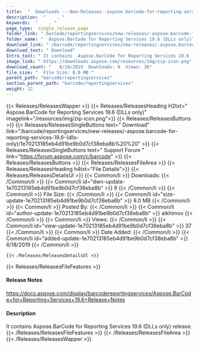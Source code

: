 ```yaml
---
title:  "  Downloads ---New-Releases--aspose.barcode-for-reporting-services-19.6-(dlls-only) . " 
description:  "    . " 
keywords:  "    . " 
page_type:  single_release_page
folder_link: " barcode/reportingservices/new-releases/-aspose.barcode-for-reporting-services-19.6-(dlls-only)/"
folder_name: "  Aspose.BarCode for Reporting Services 19.6 (DLLs only)"
download_link: " /barcode/reportingservices/new-releases/-aspose.barcode-for-reporting-services-19.6-(dlls-only)/1e70213185eb4d91be9b0d7cf38eba8b"
download_text: " Download"
Intro_text: " It contains  Aspose.BarCode for Reporting Services 19.6 (DLLs only) release."
image_link: " https://downloads.aspose.com/resources/img/zip-icon.png"
download_count: "   6/18/2019  Downloads: 9  Views: 36"
file_size: "  File Size: 8.0 MB "
parent_path: "barcode/reportingservices"
section_parent_path: "barcode/reportingservices"
weight: 32 
---
```


{{< Releases/ReleasesWapper >}}
  {{< Releases/ReleasesHeading H2txt="  Aspose.BarCode for Reporting Services 19.6 (DLLs only)" imagelink="/resources/img/zip-icon.png">}}
  {{< Releases/ReleasesButtons >}}
    {{< Releases/ReleasesSingleButtons text=" Download" link="/barcode/reportingservices/new-releases/-aspose.barcode-for-reporting-services-19.6-(dlls-only)/1e70213185eb4d91be9b0d7cf38eba8b%20%20" >}}
    {{< Releases/ReleasesSingleButtons text=" Support Forum " link="https://forum.aspose.com/c/barcode" >}}
  {{< Releases/ReleasesButtons >}}
  {{< Releases/ReleasesFileArea >}}
    {{< Releases/ReleasesHeading h4txt="File Details">}}
    {{< Releases/ReleasesDetailsUl >}}
            {{< Common/li  >}} Downloads: {{< /Common/li >}} 
      {{< Common/li id="dwn-update-1e70213185eb4d91be9b0d7cf38eba8b" >}} 9 {{< /Common/li >}} 
      {{< Common/li  >}} File Size: {{< /Common/li >}} 
      {{< Common/li id="size-update-1e70213185eb4d91be9b0d7cf38eba8b" >}} 8.0 MB {{< /Common/li >}} 
      {{< Common/li  >}} Posted By: {{< /Common/li >}} 
      {{< Common/li id="author-update-1e70213185eb4d91be9b0d7cf38eba8b" >}} alkhimov {{< /Common/li >}} 
      {{< Common/li  >}} Views: {{< /Common/li >}} 
      {{< Common/li id="view-update-1e70213185eb4d91be9b0d7cf38eba8b" >}} 37 {{< /Common/li >}} 
      {{< Common/li  >}} Date Added: {{< /Common/li >}} 
      {{< Common/li id="added-update-1e70213185eb4d91be9b0d7cf38eba8b" >}} 6/18/2019 {{< /Common/li >}} 

    {{< /Releases/ReleasesDetailsUl >}}

  {{< Releases/ReleasesFileFeatures >}}
      <h4>Release Notes</h4><div><a href="https://docs.aspose.com/display/barcodereportingservices/Aspose.BarCode+for+Reporting+Services+19.6+Release+Notes">https://docs.aspose.com/display/barcodereportingservices/Aspose.BarCode+for+Reporting+Services+19.6+Release+Notes</a></div><h4>Description</h4><div class="HTMLDescription">It contains  Aspose.BarCode for Reporting Services 19.6 (DLLs only) release.</div>
  {{< /Releases/ReleasesFileFeatures >}}
 {{< /Releases/ReleasesFileArea >}}
{{< /Releases/ReleasesWapper >}}


